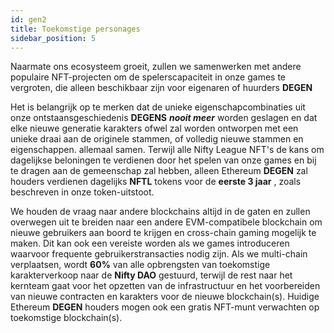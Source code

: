 ```yaml
---
id: gen2
title: Toekomstige personages
sidebar_position: 5
---
```


Naarmate ons ecosysteem groeit, zullen we samenwerken met andere populaire NFT-projecten om de spelerscapaciteit in onze games te vergroten, die alleen beschikbaar zijn voor eigenaren of huurders **DEGEN**

Het is belangrijk op te merken dat de unieke eigenschapcombinaties uit onze ontstaansgeschiedenis **DEGENS** **_nooit meer_** worden geslagen en dat elke nieuwe generatie karakters ofwel zal worden ontworpen met een unieke draai aan de originele stammen, of volledig nieuwe stammen en eigenschappen. allemaal samen. Terwijl alle Nifty League NFT's de kans om dagelijkse beloningen te verdienen door het spelen van onze games en bij te dragen aan de gemeenschap zal hebben, alleen Ethereum **DEGEN** zal houders verdienen dagelijks **NFTL** tokens voor de **eerste 3 jaar** , zoals beschreven in onze token-uitstoot.

We houden de vraag naar andere blockchains altijd in de gaten en zullen overwegen uit te breiden naar een andere EVM-compatibele blockchain om nieuwe gebruikers aan boord te krijgen en cross-chain gaming mogelijk te maken. Dit kan ook een vereiste worden als we games introduceren waarvoor frequente gebruikerstransacties nodig zijn. Als we multi-chain verplaatsen, wordt **60%** van alle opbrengsten van toekomstige karakterverkoop naar de **Nifty DAO** gestuurd, terwijl de rest naar het kernteam gaat voor het opzetten van de infrastructuur en het voorbereiden van nieuwe contracten en karakters voor de nieuwe blockchain(s). Huidige Ethereum **DEGEN** houders mogen ook een gratis NFT-munt verwachten op toekomstige blockchain(s).
